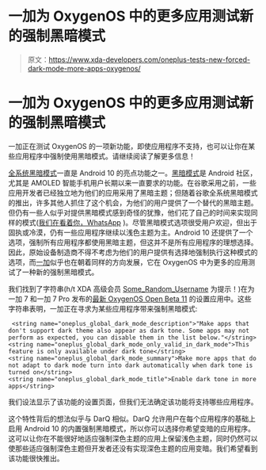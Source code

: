 # 一加为 OxygenOS 中的更多应用测试新的强制黑暗模式

> 原文：<https://www.xda-developers.com/oneplus-tests-new-forced-dark-mode-more-apps-oxygenos/>

# 一加为 OxygenOS 中的更多应用测试新的强制黑暗模式

一加正在测试 OxygenOS 的一项新功能，即使应用程序不支持，也可以让你在某些应用程序中强制使用黑暗模式。请继续阅读了解更多信息！

[全系统黑暗模式](https://www.xda-developers.com/android-q-beta-3-released/)一直是 Android 10 的亮点功能之一。[黑暗模式](https://www.xda-developers.com/tag/dark-mode/)是 Android 社区，尤其是 AMOLED 智能手机用户长期以来一直要求的功能。在谷歌采用之前，一些应用开发者已经独立地为他们的应用采用了黑暗主题；但随着谷歌全系统黑暗模式的推出，许多其他人抓住了这个机会，为他们的用户提供了一个替代的黑暗主题。但仍有一些人似乎对提供黑暗模式感到奇怪的犹豫，他们花了自己的时间来实现同样的模式([我们在看着你，WhatsApp](https://www.xda-developers.com/whatsapp-dark-mode-android-iphone/) )。尽管黑暗模式选项很受用户欢迎，但出于固执或冷漠，仍有一些应用程序继续以浅色主题为主。Android 10 还提供了一个选项，强制所有应用程序都使用黑暗主题，但这并不是所有应用程序的理想选择。因此，原始设备制造商不得不考虑为他们的用户提供有选择地强制执行这种模式的选项，而[一加](https://onepluscom.pxf.io/c/2233363/916678/12532?subId1=UUxdaUeUpU27716&subId2=exda&u=https%3A%2F%2Fwww.oneplus.in%2F)似乎也在朝着同样的方向发展，它在 OxygenOS 中为更多的应用测试了一种新的强制黑暗模式。

我们找到了字符串(h/t XDA 高级会员 [Some_Random_Username](https://forum.xda-developers.com/member.php?u=8234677) 为提示！)在为一加 7 和一加 7 Pro 发布的[最新 OxygenOS Open Beta 11](https://www.xda-developers.com/oneplus-7-pro-oxygen-os-open-beta-11-oneplus-7t-beta-2/) 的设置应用中。这些字符串表明，一加正在寻求为某些应用程序带来强制黑暗模式:

```
 <string name="oneplus_global_dark_mode_description">"Make apps that don't support dark theme also appear as dark tone. Some apps may not perform as expected, you can disable them in the list below."</string>
<string name="oneplus_global_dark_mode_only_valid_in_dark_mode">This feature is only available under dark tone</string>
<string name="oneplus_global_dark_mode_summary">Make more apps that do not adapt to dark mode turn into dark automatically when dark tone is turned on</string>
<string name="oneplus_global_dark_mode_title">Enable dark tone in more apps</string> 
```

我们设法显示了该功能的设置页面，但我们无法确定该功能将支持哪些应用程序。

这个特性背后的想法似乎与 DarQ 相似。DarQ 允许用户在每个应用程序的基础上启用 Android 10 的内置强制黑暗模式，所以你可以选择你希望变暗的应用程序。这可以让你在不能很好地适应强制深色主题的应用上保留浅色主题，同时仍然可以使那些适应强制深色主题但开发者还没有实现深色主题的应用变暗。我们希望看到该功能很快推出。